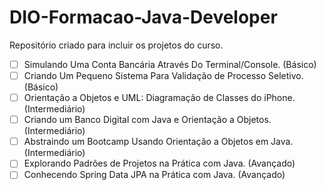 # DIO-Formacao-Java-Developer


Repositório criado para incluir os projetos do curso.

- [ ] Simulando Uma Conta Bancária Através Do Terminal/Console. (Básico)
- [ ] Criando Um Pequeno Sistema Para Validação de Processo Seletivo. (Básico)
- [ ] Orientação a Objetos e UML: Diagramação de Classes do iPhone. (Intermediário)
- [ ] Criando um Banco Digital com Java e Orientação a Objetos. (Intermediário)
- [ ] Abstraindo um Bootcamp Usando Orientação a Objetos em Java. (Intermediário)
- [ ] Explorando Padrões de Projetos na Prática com Java. (Avançado)
- [ ] Conhecendo Spring Data JPA na Prática com Java. (Avançado)
